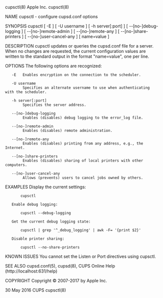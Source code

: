 cupsctl(8)                                                                                                                                             Apple Inc.                                                                                                                                            cupsctl(8)

NAME
       cupsctl - configure cupsd.conf options

SYNOPSIS
       cupsctl [ -E ] [ -U username ] [ -h server[:port] ] [ --[no-]debug-logging ] [ --[no-]remote-admin ] [ --[no-]remote-any ] [ --[no-]share-printers ] [ --[no-]user-cancel-any ] [ name=value ]

DESCRIPTION
       cupsctl updates or queries the cupsd.conf file for a server. When no changes are requested, the current configuration values are written to the standard output in the format "name=value", one per line.

OPTIONS
       The following options are recognized:

       -E   Enables encryption on the connection to the scheduler.

       -U username
            Specifies an alternate username to use when authenticating with the scheduler.

       -h server[:port]
            Specifies the server address.

       --[no-]debug-logging
            Enables (disables) debug logging to the error_log file.

       --[no-]remote-admin
            Enables (disables) remote administration.

       --[no-]remote-any
            Enables (disables) printing from any address, e.g., the Internet.

       --[no-]share-printers
            Enables (disables) sharing of local printers with other computers.

       --[no-]user-cancel-any
            Allows (prevents) users to cancel jobs owned by others.

EXAMPLES
       Display the current settings:

           cupsctl

       Enable debug logging:

           cupsctl --debug-logging

       Get the current debug logging state:

           cupsctl | grep '^_debug_logging' | awk -F= '{print $2}'

       Disable printer sharing:

           cupsctl --no-share-printers

KNOWN ISSUES
       You cannot set the Listen or Port directives using cupsctl.

SEE ALSO
       cupsd.conf(5), cupsd(8),
       CUPS Online Help (http://localhost:631/help)

COPYRIGHT
       Copyright © 2007-2017 by Apple Inc.

30 May 2016                                                                                                                                               CUPS                                                                                                                                               cupsctl(8)
